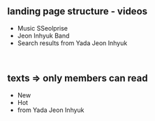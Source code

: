 ## landing page structure - videos
<ul>
    <li>Music SSeolprise</li>
    <li>Jeon Inhyuk Band</li>
    <li>Search results from Yada Jeon Inhyuk</li>
</ul>

<br/>

## texts => only members can read
<ul>
    <li>New</li>
    <li>Hot</li>
    <li>from Yada Jeon Inhyuk</li>
</ul>
